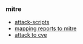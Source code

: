 ### mitre

* [attack-scripts](https://github.com/mitre-attack/attack-scripts)
* [mapping reports to mitre](https://github.com/mitre-attack/tram)
* [attack to cve](https://github.com/center-for-threat-informed-defense/attack_to_cve)
